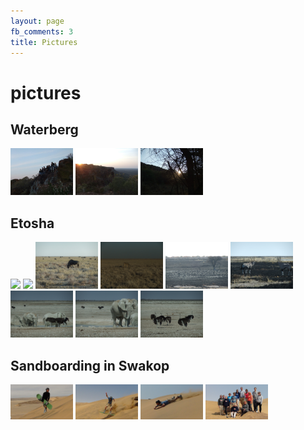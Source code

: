 ```yaml
---
layout: page
fb_comments: 3
title: Pictures
---
```


# pictures

## Waterberg
<div class="pics">
<a href="/pics/waterberg/DSCF5609.JPG" data-lightbox="roadtrip"><img src="/pics/waterberg/thumbs/DSCF5609.JPG" width="100px"></a>
<a href="/pics/waterberg/DSCF5655.JPG" data-lightbox="roadtrip"><img src="/pics/waterberg/thumbs/DSCF5655.JPG" width="100px"></a>
<a href="/pics/waterberg/DSCF5660.JPG" data-lightbox="roadtrip"><img src="/pics/waterberg/thumbs/DSCF5660.JPG" width="100px"></a>
</div>

## Etosha

<a href="/pics/1308_Etosha/DSCF00768.JPG" data-lightbox="roadtrip"><img src="/pics/1308_Etosha/DSCF00768.JPG" width="100px"></a>
<a href="/pics/1308_Etosha/DSCF00807.JPG" data-lightbox="roadtrip"><img src="/pics/1308_Etosha/DSCF00807.JPG" width="100px"></a>
<a href="/pics/1308_Etosha/DSCF5696.JPG" data-lightbox="roadtrip"><img src="/pics/1308_Etosha/DSCF5696.JPG" width="100px"></a>
<a href="/pics/1308_Etosha/DSCF5698.JPG" data-lightbox="roadtrip"><img src="/pics/1308_Etosha/DSCF5698.JPG" width="100px"></a>
<a href="/pics/1308_Etosha/DSCF5735.JPG" data-lightbox="roadtrip"><img src="/pics/1308_Etosha/DSCF5735.JPG" width="100px"></a>
<a href="/pics/1308_Etosha/DSCF5740.JPG" data-lightbox="roadtrip"><img src="/pics/1308_Etosha/DSCF5740.JPG" width="100px"></a>
<a href="/pics/1308_Etosha/DSCF5776.JPG" data-lightbox="roadtrip"><img src="/pics/1308_Etosha/DSCF5776.JPG" width="100px"></a>
<a href="/pics/1308_Etosha/DSCF5792.JPG" data-lightbox="roadtrip"><img src="/pics/1308_Etosha/DSCF5792.JPG" width="100px"></a>
<a href="/pics/1308_Etosha/DSCF5799.JPG" data-lightbox="roadtrip"><img src="/pics/1308_Etosha/DSCF5799.JPG" width="100px"></a>


## Sandboarding in Swakop

<a href="/pics/130823_SWK/(1).JPG" data-lightbox="roadtrip"><img src="/pics/130823_SWK/(1).JPG" width="100px"></a>
<a href="/pics/130823_SWK/(12).JPG" data-lightbox="roadtrip"><img src="/pics/130823_SWK/(12).JPG" width="100px"></a>
<a href="/pics/130823_SWK/(13).JPG" data-lightbox="roadtrip"><img src="/pics/130823_SWK/(13).JPG" width="100px"></a>
<a href="/pics/130823_SWK/(21).JPG" data-lightbox="roadtrip"><img src="/pics/130823_SWK/(21).JPG" width="100px"></a>
